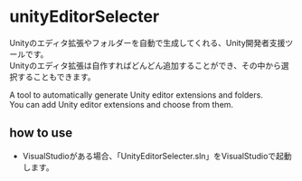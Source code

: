 # unityEditorSelecter
Unityのエディタ拡張やフォルダーを自動で生成してくれる、Unity開発者支援ツールです。<br>
Unityのエディタ拡張は自作すればどんどん追加することができ、その中から選択することもできます。<br>

A tool to automatically generate Unity editor extensions and folders.<br>
You can add Unity editor extensions and choose from them.<br>

## how to use
 - VisualStudioがある場合、「UnityEditorSelecter.sln」をVisualStudioで起動します。
